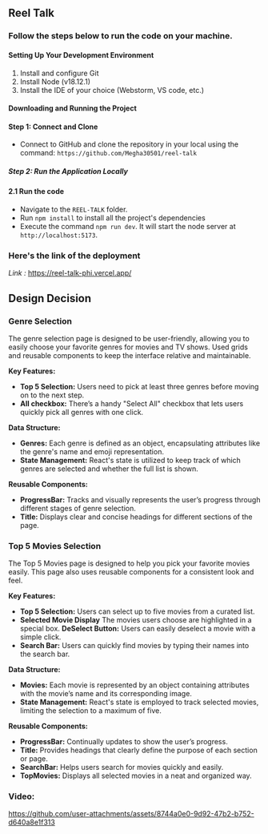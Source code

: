 ## Reel Talk

### Follow the steps below to run the code on your machine.

#### Setting Up Your Development Environment

1. Install and configure Git
2. Install Node (v18.12.1)
3. Install the IDE of your choice (Webstorm, VS code, etc.)

#### Downloading and Running the Project

#### Step 1: Connect and Clone
- Connect to GitHub and clone the repository in your local using the command: `https://github.com/Megha30501/reel-talk`
##### Step 2: Run the Application Locally


#### 2.1 Run the code

- Navigate to the `REEL-TALK` folder.
- Run `npm install` to install all the project's dependencies
- Execute the command `npm run dev`. It will start the node server at `http://localhost:5173`.

### Here's the link of the deployment

*Link :* https://reel-talk-phi.vercel.app/

## Design Decision

### Genre Selection

The genre selection page is designed to be user-friendly, allowing you to easily choose your favorite genres for movies and TV shows. Used grids and reusable components to keep the interface relative and maintainable.

**Key Features:**
- **Top 5 Selection:** Users need to pick at least three genres before moving on to the next step.
- **All checkbox:** There’s a handy "Select All" checkbox that lets users quickly pick all genres with one click.

**Data Structure:**
- **Genres:** Each genre is defined as an object, encapsulating attributes like the genre's name and emoji representation.
- **State Management:** React's state is utilized to keep track of which genres are selected and whether the full list is shown.
  
**Reusable Components:**
- **ProgressBar:** Tracks and visually represents the user’s progress through different stages of genre selection.
- **Title:** Displays clear and concise headings for different sections of the page.


### Top 5 Movies Selection
The Top 5 Movies page is designed to help you pick your favorite movies easily. This page also uses reusable components for a consistent look and feel.

**Key Features:**
- **Top 5 Selection:** Users can select up to five movies from a curated list.
- **Selected Movie Display** The movies users choose are highlighted in a special box.
  **DeSelect Button:** Users can easily deselect a movie with a simple click.
- **Search Bar:** Users can quickly find movies by typing their names into the search bar.

**Data Structure:**
- **Movies:** Each movie is represented by an object containing attributes with the movie’s name and its corresponding image.
- **State Management:** React's state is employed to track selected movies, limiting the selection to a maximum of five.

**Reusable Components:**
- **ProgressBar:** Continually updates to show the user’s progress.
- **Title:** Provides headings that clearly define the purpose of each section or page.
- **SearchBar:** Helps users search for movies quickly and easily.
- **TopMovies:** Displays all selected movies in a neat and organized way.

### Video:
https://github.com/user-attachments/assets/8744a0e0-9d92-47b2-b752-d640a8e1f313

